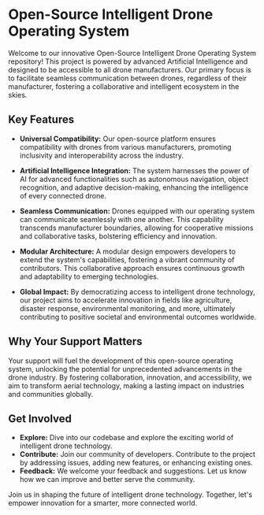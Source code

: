 # Open-Source Intelligent Drone Operating System

Welcome to our innovative Open-Source Intelligent Drone Operating System repository! This project is powered by advanced Artificial Intelligence and designed to be accessible to all drone manufacturers. Our primary focus is to facilitate seamless communication between drones, regardless of their manufacturer, fostering a collaborative and intelligent ecosystem in the skies.

## Key Features

- **Universal Compatibility:** Our open-source platform ensures compatibility with drones from various manufacturers, promoting inclusivity and interoperability across the industry.

- **Artificial Intelligence Integration:** The system harnesses the power of AI for advanced functionalities such as autonomous navigation, object recognition, and adaptive decision-making, enhancing the intelligence of every connected drone.

- **Seamless Communication:** Drones equipped with our operating system can communicate seamlessly with one another. This capability transcends manufacturer boundaries, allowing for cooperative missions and collaborative tasks, bolstering efficiency and innovation.

- **Modular Architecture:** A modular design empowers developers to extend the system's capabilities, fostering a vibrant community of contributors. This collaborative approach ensures continuous growth and adaptability to emerging technologies.

- **Global Impact:** By democratizing access to intelligent drone technology, our project aims to accelerate innovation in fields like agriculture, disaster response, environmental monitoring, and more, ultimately contributing to positive societal and environmental outcomes worldwide.

## Why Your Support Matters

Your support will fuel the development of this open-source operating system, unlocking the potential for unprecedented advancements in the drone industry. By fostering collaboration, innovation, and accessibility, we aim to transform aerial technology, making a lasting impact on industries and communities globally.

## Get Involved

- **Explore:** Dive into our codebase and explore the exciting world of intelligent drone technology.
- **Contribute:** Join our community of developers. Contribute to the project by addressing issues, adding new features, or enhancing existing ones.
- **Feedback:** We welcome your feedback and suggestions. Let us know how we can improve and better serve the community.

Join us in shaping the future of intelligent drone technology. Together, let's empower innovation for a smarter, more connected world.
